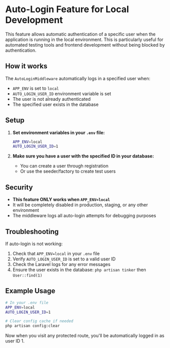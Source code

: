 # Auto-Login Feature for Local Development

This feature allows automatic authentication of a specific user when the application is running in the local environment. This is particularly useful for automated testing tools and frontend development without being blocked by authentication.

## How it works

The `AutoLoginMiddleware` automatically logs in a specified user when:
- `APP_ENV` is set to `local`
- `AUTO_LOGIN_USER_ID` environment variable is set
- The user is not already authenticated
- The specified user exists in the database

## Setup

1. **Set environment variables in your `.env` file:**
   ```bash
   APP_ENV=local
   AUTO_LOGIN_USER_ID=1
   ```

2. **Make sure you have a user with the specified ID in your database:**
   - You can create a user through registration
   - Or use the seeder/factory to create test users

## Security

- **This feature ONLY works when `APP_ENV=local`**
- It will be completely disabled in production, staging, or any other environment
- The middleware logs all auto-login attempts for debugging purposes

## Troubleshooting

If auto-login is not working:

1. Check that `APP_ENV=local` in your `.env` file
2. Verify `AUTO_LOGIN_USER_ID` is set to a valid user ID
3. Check the Laravel logs for any error messages
4. Ensure the user exists in the database: `php artisan tinker` then `User::find(1)`

## Example Usage

```bash
# In your .env file
APP_ENV=local
AUTO_LOGIN_USER_ID=1

# Clear config cache if needed
php artisan config:clear
```

Now when you visit any protected route, you'll be automatically logged in as user ID 1.
